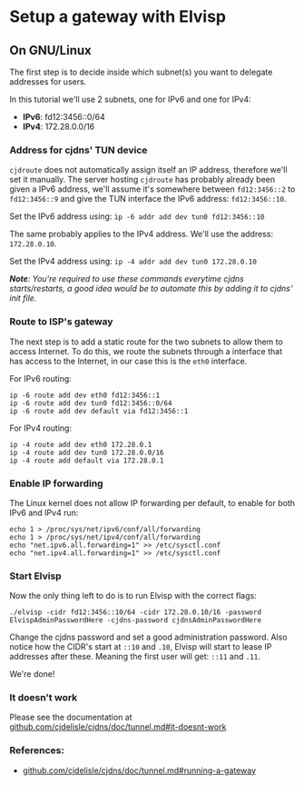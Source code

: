 # Setup a gateway with Elvisp

## On GNU/Linux
The first step is to decide inside which subnet(s) you want to delegate addresses for users.

In this tutorial we'll use 2 subnets, one for IPv6 and one for IPv4:
 * __IPv6__: fd12:3456::0/64
 * __IPv4__: 172.28.0.0/16

### Address for cjdns' TUN device
`cjdroute` does not automatically assign itself an IP address, therefore we'll set it manually. The server hosting `cjdroute` has probably already been given a IPv6 address, we'll assume it's somewhere between `fd12:3456::2` to `fd12:3456::9` and give the TUN interface the IPv6 address: `fd12:3456::10`.

Set the IPv6 address using:
```ìp -6 addr add dev tun0 fd12:3456::10```

The same probably applies to the IPv4 address. We'll use the address: `172.28.0.10`.

Set the IPv4 address using:
```ip -4 addr add dev tun0 172.28.0.10```

*__Note__: You're required to use these commands everytime cjdns starts/restarts, a good idea would be to automate this by adding it to cjdns' init file.*

### Route to ISP's gateway
The next step is to add a static route for the two subnets to allow them to access Internet. To do this, we route the subnets through a interface that has access to the Internet, in our case this is the `eth0` interface.

For IPv6 routing:
```
ip -6 route add dev eth0 fd12:3456::1
ip -6 route add dev tun0 fd12:3456::0/64
ip -6 route add dev default via fd12:3456::1
```

For IPv4 routing:
```
ip -4 route add dev eth0 172.28.0.1
ip -4 route add dev tun0 172.28.0.0/16
ip -4 route add default via 172.28.0.1
```

### Enable IP forwarding
The Linux kernel does not allow IP forwarding per default, to enable for both IPv6 and IPv4 run:
```
echo 1 > /proc/sys/net/ipv6/conf/all/forwarding
echo 1 > /proc/sys/net/ipv4/conf/all/forwarding
echo "net.ipv6.all.forwarding=1" >> /etc/sysctl.conf
echo "net.ipv4.all.forwarding=1" >> /etc/sysctl.conf
```

### Start Elvisp
Now the only thing left to do is to run Elvisp with the correct flags:

```./elvisp -cidr fd12:3456::10/64 -cidr 172.28.0.10/16 -password ElvispAdminPasswordHere -cjdns-password cjdnsAdminPasswordHere```

Change the cjdns password and set a good administration password. Also notice how the CIDR's start at `::10` and `.10`, Elvisp will start to lease IP addresses after these. Meaning the first user will get: `::11` and `.11`.

We're done!

### It doesn't work
Please see the documentation at [github.com/cjdelisle/cjdns/doc/tunnel.md#it-doesnt-work](https://github.com/cjdelisle/cjdns/blob/master/doc/tunnel.md#it-doesnt-work)

### References:
 * [github.com/cjdelisle/cjdns/doc/tunnel.md#running-a-gateway](https://github.com/cjdelisle/cjdns/blob/master/doc/tunnel.md#running-a-gateway) 
